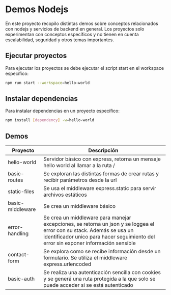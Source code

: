 # Demos Nodejs

En este proyecto recopilo distintas demos sobre conceptos relacionados con nodejs y servicios de backend en general. Los proyectos solo experimentan con conceptos específicos y no tienen en cuenta escalabilidad, seguridad y otros temas importantes.

## Ejecutar proyectos

Para ejecutar los proyectos se debe ejecutar el script start en el workspace específico:

```bash
npm run start --workspace=hello-world
```

## Instalar dependencias

Para instalar dependencias en un proyecto específico:

```bash
npm install [dependency] -w=hello-world 
```

## Demos

| Proyecto | Descripción |
|----------|-------------|
| hello-world | Servidor básico con express, retorna un mensaje hello world al llamar a la ruta / |
| basic-routes | Se exploran las distintas formas de crear rutas y recibir parámetros desde la url |
| static-files | Se usa el middleware express.static para servir archivos estáticos |
| basic-middleware | Se crea un middleware básico |
| error-handling | Se crea un middleware para manejar excepciones, se retorna un json y se loggea el error con su stack. Además se usa un identificador unico para hacer seguimiento del error sin exponer información sensible |
| contact-form | Se explora como se recibe información desde un formulario. Se utiliza el middleware express.urlencoded |
| basic-auth | Se realiza una autenticación sencilla con cookies y se generá una ruta protegida a la que solo se puede acceder si se está autenticado |